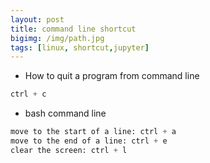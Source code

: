 ```yaml
---
layout: post
title: command line shortcut
bigimg: /img/path.jpg
tags: [linux, shortcut,jupyter]
---
```


* How to quit a program from command line
```python
ctrl + c
```
* bash command line
```python
move to the start of a line: ctrl + a
move to the end of a line: ctrl + e
clear the screen: ctrl + l

```
